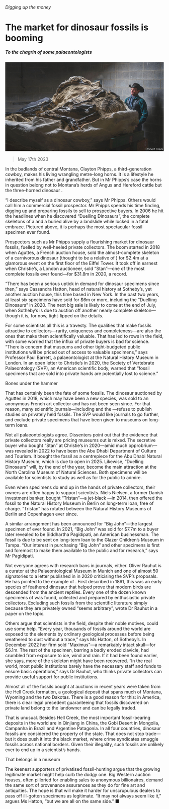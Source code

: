 ###### Digging up the money

# The market for dinosaur fossils is booming 

##### To the chagrin of some palaeontologists 

![image](images/20230520_STP001.jpg) 

> May 17th 2023 

In the badlands of central Montana, Clayton Phipps, a third-generation cowboy, makes his living wrangling metre-long horns. It is a lifestyle he inherited from his father and grandfather. But in Mr Phipps’s case the horns in question belong not to Montana’s herds of Angus and Hereford cattle but the three-horned dinosaur .

“I describe myself as a dinosaur cowboy,” says Mr Phipps. Others would call him a commercial fossil prospector. Mr Phipps spends his time finding, digging up and preparing fossils to sell to prospective buyers. In 2006 he hit the headlines when he discovered “Duelling Dinosaurs”, the complete skeletons of a  and a  buried alive by a landslide while locked in a fatal embrace. Pictured above, it is perhaps the most spectacular fossil specimen ever found.

Prospectors such as Mr Phipps supply a flourishing market for dinosaur fossils, fuelled by well-heeled private collectors. The boom started in 2018 when Aguttes, a French auction house, sold the almost-complete skeleton of a carnivorous dinosaur (thought to be a relative of ) for $2.4m at a glamorous event on the first floor of the Eiffel Tower. It took off in earnest when Christie’s, a London auctioneer, sold “Stan”—one of the most complete  fossils ever found—for $31.8m in 2020, a record. 

“There has been a serious uptick in demand for dinosaur specimens since then,” says Cassandra Hatton, head of natural history at Sotheby’s, yet another auction house, this time based in New York. In the past two years, at least six specimens have sold for $6m or more, including the “Duelling Dinosaurs” in 2020. The next big sale is likely to come at the end of July, when Sotheby’s is due to auction off another nearly complete skeleton—though it is, for now, tight-lipped on the details.

For some scientists all this is a travesty. The qualities that make fossils attractive to collectors—rarity, uniqueness and completeness—are also the ones that make them scientifically valuable. That has led to rows in the field, with some worried that the influx of private buyers is bad for science. “There is concern that museums and other tight-budgeted public institutions will be priced out of access to valuable specimens,” says Professor Paul Barrett, a palaeontologist at the Natural History Museum in London. In an open letter to Christie’s in 2020, the Society of Vertebrate Palaeontology (SVP), an American scientific body, warned that “fossil specimens that are sold into private hands are potentially lost to science.” 

Bones under the hammer

That has certainly been the fate of some fossils. The dinosaur auctioned by Aguttes in 2018, which may have been a new species, was sold to an anonymous French art collector and has not been seen since. For that reason, many scientific journals—including  and the —refuse to publish studies on privately held fossils. The SVP would like journals to go further, and exclude private specimens that have been given to museums on long-term loans.

Not all palaeontologists agree. Dissenters point out that the evidence that private collectors really are pricing museums out is mixed. The secretive buyer who bought “Stan” at Christie’s in 2020—amid much opprobrium—was revealed in 2022 to have been the Abu Dhabi Department of Culture and Tourism. It bought the fossil as a centrepiece for the Abu Dhabi Natural History Museum, which is due to open in 2025. Likewise, “Duelling Dinosaurs” will, by the end of the year, become the main attraction at the North Carolina Museum of Natural Sciences. Both specimens will be available for scientists to study as well as for the public to admire.

Even when specimens do end up in the hands of private collectors, their owners are often happy to support scientists. Niels Nielsen, a former Danish investment banker, bought “Tristan”—a jet-black —in 2014, then offered the fossil to the Natural History Museum in Berlin on long-term loan, free of charge. “Tristan” has rotated between the Natural History Museums of Berlin and Copenhagen ever since. 

A similar arrangement has been announced for “Big John”—the largest specimen of  ever found. In 2021, “Big John” was sold for $7.7m to a buyer later revealed to be Siddhartha Pagidipati, an American businessman. The fossil is due to be sent on long-term loan to the Glazer Children’s Museum in Tampa. “Our interest in purchasing “Big John” and other specimens is first and foremost to make them available to the public and for research,” says Mr Pagidipati. 

Not everyone agrees with research bans in journals, either. Oliver Rauhut is a curator at the Palaeontological Museum in Munich and one of almost 50 signatories to a letter published in in 2020 criticising the SVP’s proposals. He has pointed to the example of . First described in 1861, this was an early species of feathered dinosaur that helped prove that modern birds are descended from the ancient reptiles. Every one of the dozen known specimens of  was found, collected and prepared by enthusiastic private collectors. Excluding such fossils from the scientific literature simply because they are privately owned “seems arbitrary”, wrote Dr Rauhut in a paper on the topic. 

Others argue that scientists in the field, despite their noble motives, could use some help. “Every year, thousands of fossils around the world are exposed to the elements by ordinary geological processes before being weathered to dust without a trace,” says Ms Hatton, of Sotheby’s. In December 2022 her firm sold “Maximus”—a remarkably intact  skull—for $6.1m. The rest of the specimen, barring a badly eroded clavicle, had crumbled from exposure to ice, wind and rain. If it had been found earlier, she says, more of the skeleton might have been recovered. “In the real world, most public institutions barely have the necessary staff and funds to ensure basic operations,” says Dr Rauhut, who thinks private collectors can provide useful support for public institutions. 

Almost all of the fossils bought at auctions in recent years were taken from the Hell Creek formation, a geological deposit that spans much of Montana, Wyoming and the two Dakotas. There is a good reason for this: in America, there is clear legal precedent guaranteeing that fossils discovered on private land belong to the landowner and can be legally traded.

That is unusual. Besides Hell Creek, the most important fossil-bearing deposits in the world are in Qinjiang in China, the Gobi Desert in Mongolia, Campanha in Brazil and Argentine Patagonia. In all four countries, dinosaur fossils are considered the property of the state. That does not stop trade—but it does push it into the black market, where crime syndicates smuggle fossils across national borders. Given their illegality, such fossils are unlikely ever to end up in a scientist’s hands.

That belongs in a museum

The keenest supporters of privatised fossil-hunting argue that the growing legitimate market might help curb the dodgy one. Big Western auction houses, often pilloried for enabling sales to anonymous billionaires, demand the same sort of provenance assurances as they do for fine art and antiquities. The hope is that will make it harder for unscrupulous dealers to pass off ill-gotten specimens as legitimate. “It may not always seem like it,” argues Ms Hatton, “but we are all on the same side.” ■


